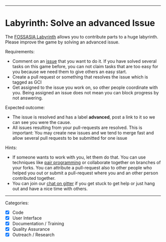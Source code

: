 

---

# Labyrinth: Solve an advanced Issue

The [FOSSASIA Labyrinth](https://github.com/fossasia/labyrinth/) allows you to contribute parts to a huge labyrinth. Please improve the game by solving an advanced issue.

Requirements:
- Comment on an [issue](https://github.com/fossasia/labyrinth/labels/advanced) that you want to do it. If you have solved several tasks on this game before, you can not claim tasks that are too easy for you because we need them to give others an easy start.
- Create a pull request or something that resolves the issue which is tagged as GCI
- Get assigned to the issue you work on, so other people coordinate with you. Being assigned an issue does not mean you can block progress by not answering.

Expected outcome:
- The issue is resolved and has a label **advanced**, post a link to it so we can see you were the cause.
- All issues resulting from your pull-requests are resolved. This is important: You may create new issues and we tend to merge fast and allow several pull requests to be submitted for one issue

Hints:
- If someone wants to work with you, let them do that. You can use techniques like [pair programming](https://www.youtube.com/watch?v=vgkahOzFH2Q) or collaborate together on branches of your forks. You can attribute a pull-request also to other people who helped you out or submit a pull-request where you and an other person contributed together.
- You can join our [chat on gitter](https://gitter.im/fossasia/labyrinth) if you get stuck to get help or just hang out and have a nice time with others.

---

Categories:
- [X] Code
- [X] User Interface
- [X] Documentation / Training
- [X] Quality Assurance
- [X] Outreach / Research
